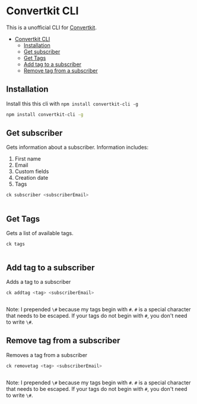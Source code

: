 # Convertkit CLI

This is a unofficial CLI for [Convertkit](https://convertkit.com?lmref=yfs9CA).

- [Convertkit CLI](#convertkit-cli)
  - [Installation](#installation)
  - [Get subscriber](#get-subscriber)
  - [Get Tags](#get-tags)
  - [Add tag to a subscriber](#add-tag-to-a-subscriber)
  - [Remove tag from a subscriber](#remove-tag-from-a-subscriber)

## Installation

Install this this cli with `npm install convertkit-cli -g`

```bash
npm install convertkit-cli -g
```

## Get subscriber

Gets information about a subscriber. Information includes:

1. First name
2. Email
3. Custom fields
4. Creation date
5. Tags

```bash
ck subscriber <subscriberEmail>
```

<figure role="figure">
  <img src="/images/2020/" alt="">
</figure>

## Get Tags

Gets a list of available tags.

```
ck tags
```

<figure role="figure">
  <img src="/images/2020/" alt="">
</figure>

## Add tag to a subscriber

Adds a tag to a subscriber

```bash
ck addtag <tag> <subscriberEmail>
```

<figure role="figure">
  <img src="/images/2020/" alt="">
</figure>

Note: I prepended `\#` because my tags begin with `#`. `#` is a special character that needs to be escaped. If your tags do not begin with `#`, you don't need to write `\#`.

## Remove tag from a subscriber

Removes a tag from a subscriber

```bash
ck removetag <tag> <subscriberEmail>
```

<figure role="figure">
  <img src="/images/2020/" alt="">
</figure>

Note: I prepended `\#` because my tags begin with `#`. `#` is a special character that needs to be escaped. If your tags do not begin with `#`, you don't need to write `\#`.
